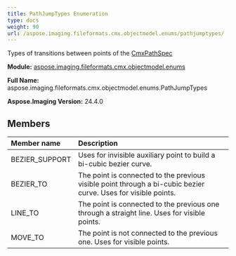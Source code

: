 ```yaml
---
title: PathJumpTypes Enumeration
type: docs
weight: 90
url: /aspose.imaging.fileformats.cmx.objectmodel.enums/pathjumptypes/
---
```


Types of transitions between points of the [CmxPathSpec](/imaging/python-net/aspose.imaging.fileformats.cmx.objectmodel.specs/cmxpathspec/)

**Module:** [aspose.imaging.fileformats.cmx.objectmodel.enums](/imaging/python-net/aspose.imaging.fileformats.cmx.objectmodel.enums/)

**Full Name:** aspose.imaging.fileformats.cmx.objectmodel.enums.PathJumpTypes

**Aspose.Imaging Version:** 24.4.0

## **Members**
| **Member name** | **Description** |
| :- | :- |
| BEZIER_SUPPORT | Uses for invisible auxiliary point to build a bi-cubic bezier curve. |
| BEZIER_TO | The point is connected to the previous visible point through a bi-cubic bezier curve. Uses for visible points. |
| LINE_TO | The point is connected to the previous one through a straight line. Uses for visible points. |
| MOVE_TO | The point is not connected to the previous one. Uses for visible points. |
